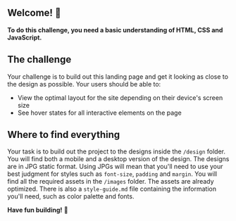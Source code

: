 ## Welcome! 👋

**To do this challenge, you need a basic understanding of HTML, CSS and JavaScript.**

## The challenge

Your challenge is to build out this landing page and get it looking as close to the design as possible.
Your users should be able to:
- View the optimal layout for the site depending on their device's screen size
- See hover states for all interactive elements on the page

## Where to find everything

Your task is to build out the project to the designs inside the `/design` folder. You will find both a mobile and a desktop version of the design. 
The designs are in JPG static format. Using JPGs will mean that you'll need to use your best judgment for styles such as `font-size`, `padding` and `margin`. 
You will find all the required assets in the `/images` folder. The assets are already optimized.
There is also a `style-guide.md` file containing the information you'll need, such as color palette and fonts.


**Have fun building!** 🚀
